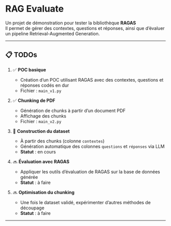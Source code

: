 # RAG Evaluate

Un projet de démonstration pour tester la bibliothèque **RAGAS**  
Il permet de gérer des contextes, questions et réponses, ainsi que d’évaluer un pipeline Retrieval-Augmented Generation.

---

## 📋 TODOs

1. ✅ **POC basique**  
   - Création d’un POC utilisant RAGAS avec des contextes, questions et réponses codés en dur  
   - Fichier : `main_v1.py`

2. ✅ **Chunking de PDF**  
   - Génération de chunks à partir d’un document PDF  
   - Affichage des chunks  
   - Fichier : `main_v2.py`

3. 🔄 **Construction du dataset**  
   - À partir des chunks (colonne `contextes`)  
   - Génération automatique des colonnes `questions` et `réponses` via LLM  
   - **Statut** : en cours

4. 🔜 **Évaluation avec RAGAS**  
   - Appliquer les outils d’évaluation de RAGAS sur la base de données générée  
   - **Statut** : à faire

5. 🔜 **Optimisation du chunking**  
   - Une fois le dataset validé, expérimenter d’autres méthodes de découpage  
   - **Statut** : à faire

---